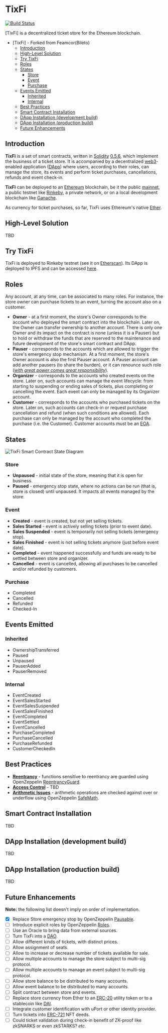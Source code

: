 # TixFi

[![Build Status](https://travis-ci.org/feamcor/TixFi.svg?branch=master)](https://travis-ci.org/feamcor/TixFi)

[TixFi] is a decentralized ticket store for the Ethereum blockchain.

- [TixFi] - Forked from Feamcor(Bileto)
  - [Introduction](#introduction)
  - [High-Level Solution](#high-level-solution)
  - [Try TixFi](#try-TixFi)
  - [Roles](#roles)
  - [States](#states)
    - [Store](#store)
    - [Event](#event)
    - [Purchase](#purchase)
  - [Events Emitted](#events-emitted)
    - [Inherited](#inherited)
    - [Internal](#internal)
  - [Best Practices](#best-practices)
  - [Smart Contract Installation](#smart-contract-installation)
  - [DApp Installation (development build)](#dapp-installation-development-build)
  - [DApp Installation (production build)](#dapp-installation-production-build)
  - [Future Enhancements](#future-enhancements)

## Introduction

**TixFi** is a set of smart contracts, written in [Solidity](https://solidity.readthedocs.io/en/v0.5.6/index.html) [0.5.6](https://github.com/ethereum/solidity/releases/tag/v0.5.6), which implement the business of a ticket store. It is accompanied by a decentralized [web3](https://blockchainhub.net/web3-decentralized-web)-enabled application ([DApp](https://ethereum.stackexchange.com/questions/383/what-is-a-dapp)) where users, according to their roles, can manage the store, its events and perform ticket purchases, cancellations, refunds and event check-in.

**TixFi** can be deployed to an [Ethereum](https://ethereum.org) blockchain, be it the public [mainnet](https://etherscan.io), a public testnet like [Rinkeby](https://rinkeby.etherscan.io), a private network, or on a local development blockchain like [Ganache](https://truffleframework.com/ganache).

As currency for ticket purchases, so far, TixFi uses Ethereum's native [Ether](https://www.ethereum.org/ether).

## High-Level Solution

TBD

## Try TixFi

TixFi is deployed to Rinkeby testnet (see it on [Etherscan](https://rinkeby.etherscan.io/)).
Its DApp is deployed to IPFS and can be accessed [here](#).

## Roles

Any account, at any time, can be associated to many roles. For instance, the store owner can purchase tickets to an event, turning the account also on a customer.

-   **Owner** - at a first moment, the store's Owner corresponds to the account who deployed the smart contract into the blockchain. Later on, the Owner can transfer ownership to another account. There is only one Owner and its impact on the contract is none (unless it is a Pauser) but to hold or withdraw the funds that are reserved to the maintenance and future development of the store's smart contract and DApp.
-   **Pauser** - corresponds to the accounts which are allowed to trigger the store's emergency stop mechanism. At a first moment, the store's Owner account is also the first Pauser account. A Pauser account can add another pausers (to share the burden), or it can renounce such role ([_with great power comes great responsibility_](https://en.wikipedia.org/wiki/Uncle_Ben)).
-   **Organizer** - corresponds to the accounts who created events on the store. Later on, such accounts can manage the event lifecycle: from starting to suspending or ending sales of tickets, plus completing or cancelling the event. Each event can only be managed by its Organizer account.
-   **Customer** - corresponds to the accounts who purchased tickets on the store. Later on, such accounts can check-in or request purchase cancellation and refund (when such conditions are allowed). Each purchase can only be managed by the account who completed the purchase (i.e. the Customer). Customer accounts must be an [EOA](https://ethereum.stackexchange.com/questions/5828/what-is-an-eoa-account).

## States

![TixFi Smart Contract State Diagram](docs/TixFi_state_diagram.svg)

### Store

-   **Unpaused** - initial state of the store, meaning that it is open for business.
-   **Paused** - emergency stop state, where no actions can be run (that is, store is closed) until unpaused. It impacts all events managed by the store.

### Event

-   **Created** - event is created, but not yet selling tickets.
-   **Sales Started** - event is actively selling tickets (prior to event date).
-   **Sales Suspended** - event is temporarily not selling tickets (emergency stop).
-   **Sales Finished** - event is not selling tickets anymore (just before event date).
-   **Completed** - event happened successfully and funds are ready to be settled between store and organizer.
-   **Cancelled** - event is cancelled, allowing all purchases to be cancelled and/or refunded by customers.

### Purchase

-   Completed
-   Cancelled
-   Refunded
-   Checked-In

## Events Emitted

### Inherited

-   OwnershipTransferred
-   Paused
-   Unpaused
-   PauserAdded
-   PauserRemoved

### Internal

-   EventCreated
-   EventSalesStarted
-   EventSalesSuspended
-   EventSalesFinished
-   EventCompleted
-   EventSettled
-   EventCancelled
-   PurchaseCompleted
-   PurchaseCancelled
-   PurchaseRefunded
-   CustomerCheckedIn

## Best Practices

-   **[Reentrancy](https://www.dasp.co/#item-1)** - functions sensitive to reentrancy are guarded using OpenZeppelin [ReentrancyGuard](https://github.com/OpenZeppelin/openzeppelin-solidity/blob/master/contracts/utils/ReentrancyGuard.sol).
-   **[Access Control](https://www.dasp.co/#item-2)** - TBD
-   **[Arithmetic Issues](https://www.dasp.co/#item-3)** - arithmetic operations are checked against over or underflow using OpenZeppelin [SafeMath](https://github.com/OpenZeppelin/openzeppelin-solidity/blob/master/contracts/math/SafeMath.sol).

## Smart Contract Installation

TBD

## DApp Installation (development build)

TBD

## DApp Installation (production build)

TBD

## Future Enhancements

**Note:** the following list doesn't imply on order of implementation.

-   [x] Replace Store emergency stop by OpenZeppelin [Pausable](https://github.com/OpenZeppelin/openzeppelin-solidity/blob/master/contracts/lifecycle/Pausable.sol).
-   [ ] Introduce explicit roles by OpenZeppelin [Roles](https://github.com/OpenZeppelin/openzeppelin-solidity/blob/master/contracts/access/Roles.sol).
-   [ ] Use an Oracle to bring data from external sources.
-   [ ] Turn TixFi into a [DAO](https://en.wikipedia.org/wiki/Decentralized_autonomous_organization).
-   [ ] Allow different kinds of tickets, with distinct prices.
-   [ ] Allow assignment of seats.
-   [ ] Allow to increase or decrease number of tickets available for sale.
-   [ ] Allow multiple accounts to manage the store subject to multi-sig protocol.
-   [ ] Allow multiple accounts to manage an event subject to multi-sig protocol.
-   [ ] Allow store balance to be distributed to many accounts.
-   [ ] Allow event balance to be distributed to many accounts.
-   [ ] Split contract between store and events.
-   [ ] Replace store currency from Ether to an [ERC-20](https://theethereum.wiki/w/index.php/ERC20_Token_Standard) utility token or to a stablecoin like [DAI](https://makerdao.com/en/dai).
-   [ ] Integrate customer identification with uPort or other identity provider.
-   [ ] Turn tickets into [ERC-721](https://eips.ethereum.org/EIPS/eip-721) NFT deeds.
-   [ ] Could ticket validation during check-in benefit of ZK-proof like zkSNARKS or even zkSTARKS?
        _etc._
